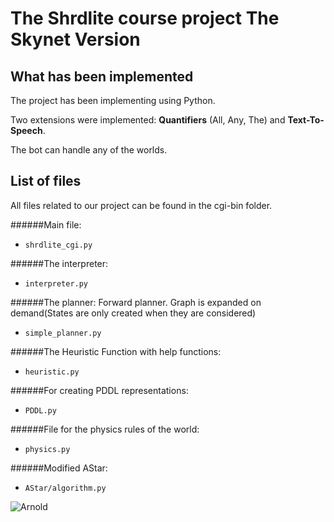 The Shrdlite course project
The Skynet Version
============================

What has been implemented
------------------------------------------------

The project has been implementing using Python.

Two extensions were implemented: **Quantifiers** (All, Any, The) and **Text-To-Speech**.

The bot can handle any of the worlds.

List of files
--------------

All files related to our project can be found in the cgi-bin folder.

######Main file:
- `shrdlite_cgi.py`

######The interpreter:
- `interpreter.py`

######The planner:
Forward planner. 
Graph is expanded on demand(States are only created when they are considered)
- `simple_planner.py`

######The Heuristic Function with help functions:
- `heuristic.py`

######For creating PDDL representations:
- `PDDL.py`

######File for the physics rules of the world:
- `physics.py`

######Modified AStar:
- `AStar/algorithm.py`



![Arnold](http://cdn.movieweb.com/img.news/NEMaK3MXDD14PU_1_2.jpg "Arnold")